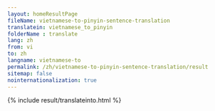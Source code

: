 ```yaml
---
layout: homeResultPage
fileName: vietnamese-to-pinyin-sentence-translation
translatein: vietnamese_to_pinyin
folderName : translate
lang: zh
from: vi
to: zh
langname: vietnamese-to
permalink: /zh/vietnamese-to-pinyin-sentence-translation/result
sitemap: false
nointernationalization: true
---
```

{% include result/translateinto.html %}

<script src="/js/result/translation.js" data-foldername="{{page.folderName}}" data-lang="{{page.lang}}"></script>

